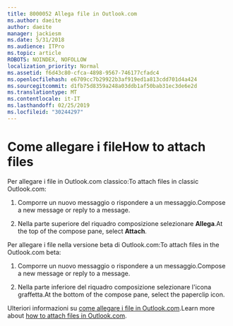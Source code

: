 ```yaml
---
title: 8000052 Allega file in Outlook.com
ms.author: daeite
author: daeite
manager: jackiesm
ms.date: 5/31/2018
ms.audience: ITPro
ms.topic: article
ROBOTS: NOINDEX, NOFOLLOW
localization_priority: Normal
ms.assetid: f6d43c80-cfca-4898-9567-746177cfadc4
ms.openlocfilehash: e6709cc7b29922b3af919ed1a813cdd701d4a424
ms.sourcegitcommit: d1fb75d8359a248a03ddb1af50bab31ec3de6e2d
ms.translationtype: MT
ms.contentlocale: it-IT
ms.lasthandoff: 02/25/2019
ms.locfileid: "30244297"
---
```

# <a name="how-to-attach-files"></a><span data-ttu-id="c7354-102">Come allegare i file</span><span class="sxs-lookup"><span data-stu-id="c7354-102">How to attach files</span></span>

<span data-ttu-id="c7354-103">Per allegare i file in Outlook.com classico:</span><span class="sxs-lookup"><span data-stu-id="c7354-103">To attach files in classic Outlook.com:</span></span>
  
1. <span data-ttu-id="c7354-104">Comporre un nuovo messaggio o rispondere a un messaggio.</span><span class="sxs-lookup"><span data-stu-id="c7354-104">Compose a new message or reply to a message.</span></span>
    
2. <span data-ttu-id="c7354-105">Nella parte superiore del riquadro composizione selezionare **Allega**.</span><span class="sxs-lookup"><span data-stu-id="c7354-105">At the top of the compose pane, select **Attach**.</span></span> 
    
<span data-ttu-id="c7354-106">Per allegare i file nella versione beta di Outlook.com:</span><span class="sxs-lookup"><span data-stu-id="c7354-106">To attach files in the Outlook.com beta:</span></span>
  
1. <span data-ttu-id="c7354-107">Comporre un nuovo messaggio o rispondere a un messaggio.</span><span class="sxs-lookup"><span data-stu-id="c7354-107">Compose a new message or reply to a message.</span></span>
    
2. <span data-ttu-id="c7354-108">Nella parte inferiore del riquadro composizione selezionare l'icona graffetta.</span><span class="sxs-lookup"><span data-stu-id="c7354-108">At the bottom of the compose pane, select the paperclip icon.</span></span>
    
<span data-ttu-id="c7354-109">Ulteriori informazioni su [come allegare i file in Outlook.com](https://go.microsoft.com/fwlink/p/?linkid=2001702&amp;clcid=0x409).</span><span class="sxs-lookup"><span data-stu-id="c7354-109">Learn more about [how to attach files in Outlook.com](https://go.microsoft.com/fwlink/p/?linkid=2001702&amp;clcid=0x409).</span></span>
  

